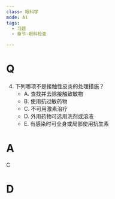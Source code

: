 ```yaml
---
class: 眼科学
mode: A1
tags:
  - 习题
  - 章节-眼科检查

---
```


# Q
4. 下列哪项不是接触性皮炎的处理措施？
   - A. 查找并去除接触致敏物
   - B. 使用抗过敏药物
   - C. 不可用激素治疗
   - D. 外用药物可选用洗剂或溶液
   - E. 有感染时可全身或局部使用抗生素
# A
C
# D
